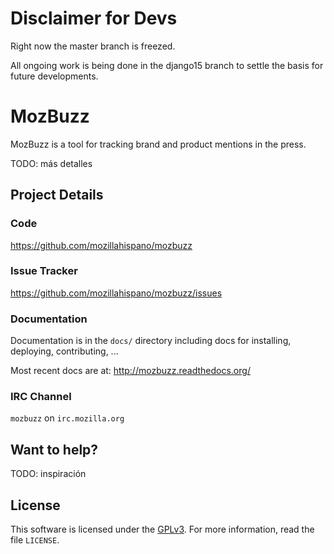 # Disclaimer for Devs

Right now the master branch is freezed.

All ongoing work is being done in the django15 branch to settle the basis for future developments.

# MozBuzz

MozBuzz is a tool for tracking brand and product mentions in the press.

TODO: más detalles

## Project Details

### Code

https://github.com/mozillahispano/mozbuzz

### Issue Tracker

https://github.com/mozillahispano/mozbuzz/issues

### Documentation

Documentation is in the ``docs/`` directory including docs for
installing, deploying, contributing, ...

Most recent docs are at: http://mozbuzz.readthedocs.org/

### IRC Channel
``mozbuzz`` on ``irc.mozilla.org``


## Want to help?
TODO: inspiración


## License
This software is licensed under the [GPLv3][GPL]. For more
information, read the file ``LICENSE``.

[GPL]: http://www.gnu.org/licenses/gpl-3.0.html

